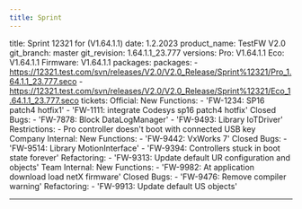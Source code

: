 ```yaml
---
title: Sprint
---
```

title: Sprint 12321 for (V1.64.1.1)
date: 1.2.2023
product_name: TestFW V2.0
git_branch: master
git_revision: 1.64.1.1_23.777
versions:
    Pro: V1.64.1.1
    Eco: V1.64.1.1
    Firmware: V1.64.1.1
packages:
    packages:
        - https://12321.test.com/svn/releases/V2.0/V2.0_Release/Sprint%12321/Pro_1.64.1.1_23.777.seco
        - https://12321.test.com/svn/releases/V2.0/V2.0_Release/Sprint%12321/Eco_1.64.1.1_23.777.seco
tickets:
    Official:
        New Functions:
            - 'FW-1234: SP16 patch4 hotfix1'
            - 'FW-1111: integrate Codesys sp16 patch4 hotfix'
        Closed Bugs:
            - 'FW-7878: Block DataLogManager'
            - 'FW-9493: Library IoTDriver'
        Restrictions:
            - Pro controller doesn't boot with connected USB key
    Company Internal:
        New Functions:
            - 'FW-9442: VxWorks 7'
        Closed Bugs:
            - 'FW-9514: Library MotionInterface'
            - 'FW-9394: Controllers stuck in boot state forever'
        Refactoring:
            - 'FW-9313: Update default UR configuration and objects'
    Team Internal:
        New Functions:
            - 'FW-9982: At application download load netX firmware'
        Closed Bugs:
            - 'FW-9476: Remove compiler warning'
        Refactoring:
            - 'FW-9913: Update default US objects'

---
